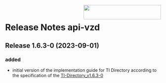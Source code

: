 <img align="right" width="250" height="47" src="images/gematik_logo.svg"/> <br/>    
 
# Release Notes api-vzd
 
## Release 1.6.3-0 (2023-09-01)
 
### added
 
- initial version of the implementation guide for TI Directory according to the specification of the [TI-Directory_v1.6.3-0]([(https://fachportal.gematik.de/hersteller-anbieter/komponenten-dienste/verzeichnisdienst)])

<!-- possible examples for future versions 
### added
 
- added 1
- added 2
- added 3
 
### performance
 
- performance 1
 
## Release 1.0.0 (2022-02-11)
 
### changed
 
- change 1
- change 2
 
### fixed
 
- fixed 1
 
### security
 
- security 1 -->
